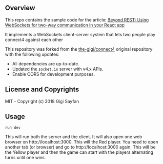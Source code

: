 ## Overview

This repo contains the sample code for the article: [Beyond REST: Using WebSockets for two-way communication in your React app](https://blog.logrocket.com/beyond-rest-using-websockets-for-two-way-communication-in-your-react-app-884eff6655f5)

It implements a WebSockets client-server system that lets two people play
connect4 against each other

This repository was forked from the [the-gigi/connect4](https://gitlab.com/the-gigi/connect4) original repository
with the following updates:

- All dependencies are up-to-date.
- Updated the `socket.io` server with v4.x APIs.
- Enable CORS for development purposes.

## License and Copyrights

MIT - Copyright (c) 2018 Gigi Sayfan

## Usage

`run dev`

This will run both the server and the client. It will also open one web browser on http://localhost:3000. This will the Red player. You need to open another tab (or browser) and go to http://localhost:3000 again. This will be the Yellow player and then the game can start with the players alternating turns until one wins.
